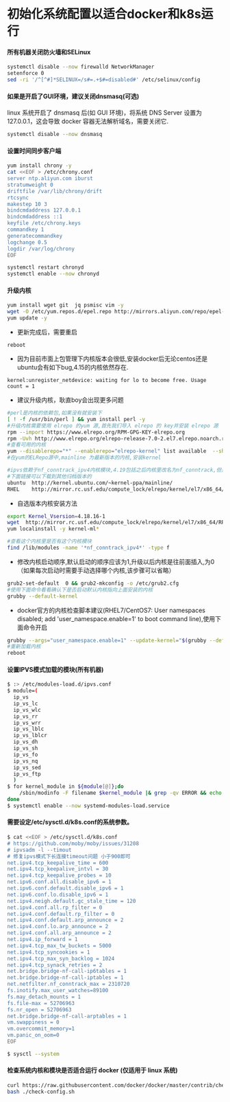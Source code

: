 <h1>初始化系统配置以适合docker和k8s运行</h1>

#### 所有机器关闭防火墙和SELinux

```bash
systemctl disable --now firewalld NetworkManager
setenforce 0
sed -ri '/^[^#]*SELINUX=/s#=.+$#=disabled#' /etc/selinux/config
```

#### 如果是开启了GUI环境，建议关闭dnsmasq(可选)

linux 系统开启了 dnsmasq 后(如 GUI 环境)，将系统 DNS Server 设置为 127.0.0.1，这会导致 docker 容器无法解析域名，需要关闭它.

```bash
systemctl disable --now dnsmasq
```
#### 设置时间同步客户端

```bash
yum install chrony -y
cat <<EOF > /etc/chrony.conf
server ntp.aliyun.com iburst
stratumweight 0
driftfile /var/lib/chrony/drift
rtcsync
makestep 10 3
bindcmdaddress 127.0.0.1
bindcmdaddress ::1
keyfile /etc/chrony.keys
commandkey 1
generatecommandkey
logchange 0.5
logdir /var/log/chrony
EOF

systemctl restart chronyd
systemctl enable --now chronyd
```


#### 升级内核

```bash
yum install wget git  jq psmisc vim -y
wget -O /etc/yum.repos.d/epel.repo http://mirrors.aliyun.com/repo/epel-7.repo
yum update -y
```

- 更新完成后，需要重启

 `reboot`

- 因为目前市面上包管理下内核版本会很低,安装docker后无论centos还是ubuntu会有如下bug,4.15的内核依然存在.

```
kernel:unregister_netdevice: waiting for lo to become free. Usage count = 1
```

- 建议升级内核，耿直boy会出现更多问题

```bash
#perl是内核的依赖包,如果没有就安装下
[ ! -f /usr/bin/perl ] && yum install perl -y
#升级内核需要使用 elrepo 的yum 源,首先我们导入 elrepo 的 key并安装 elrepo 源
rpm --import https://www.elrepo.org/RPM-GPG-KEY-elrepo.org
rpm -Uvh http://www.elrepo.org/elrepo-release-7.0-2.el7.elrepo.noarch.rpm
#查看可用的内核
yum --disablerepo="*" --enablerepo="elrepo-kernel" list available  --showduplicates
#在yum的ELRepo源中,mainline 为最新版本的内核,安装kernel

#ipvs依赖于nf_conntrack_ipv4内核模块,4.19包括之后内核里改名为nf_conntrack,但是kube-proxy的代码里没有加判断一直用的nf_conntrack_ipv4,所以这里我安装4.19版本以下的内核;
#下面链接可以下载到其他归档版本的
ubuntu  http://kernel.ubuntu.com/~kernel-ppa/mainline/
RHEL    http://mirror.rc.usf.edu/compute_lock/elrepo/kernel/el7/x86_64/RPMS/
```

- 自选版本内核安装方法

```bash
export Kernel_Vsersion=4.18.16-1
wget  http://mirror.rc.usf.edu/compute_lock/elrepo/kernel/el7/x86_64/RPMS/kernel-ml{,-devel}-${Kernel_Vsersion}.el7.elrepo.x86_64.rpm
yum localinstall -y kernel-ml*

#查看这个内核里是否有这个内核模块
find /lib/modules -name '*nf_conntrack_ipv4*' -type f
```
- 修改内核启动顺序,默认启动的顺序应该为1,升级以后内核是往前面插入,为0（如果每次启动时需要手动选择哪个内核,该步骤可以省略）

```bash
grub2-set-default  0 && grub2-mkconfig -o /etc/grub2.cfg
#使用下面命令看看确认下是否启动默认内核指向上面安装的内核
grubby --default-kernel
```
- docker官方的内核检查脚本建议(RHEL7/CentOS7: User namespaces disabled; add 'user_namespace.enable=1' to boot command line),使用下面命令开启

```bash
grubby --args="user_namespace.enable=1" --update-kernel="$(grubby --default-kernel)"
#重新加载内核
reboot
```

#### 设置IPVS模式加载的模块(所有机器)

```bash
$ :> /etc/modules-load.d/ipvs.conf
$ module=(
  ip_vs
  ip_vs_lc
  ip_vs_wlc
  ip_vs_rr
  ip_vs_wrr
  ip_vs_lblc
  ip_vs_lblcr
  ip_vs_dh
  ip_vs_sh
  ip_vs_fo
  ip_vs_nq
  ip_vs_sed
  ip_vs_ftp
  )
$ for kernel_module in ${module[@]};do
    /sbin/modinfo -F filename $kernel_module |& grep -qv ERROR && echo $kernel_module >> /etc/modules-load.d/ipvs.conf || :
done
$ systemctl enable --now systemd-modules-load.service
```

#### 需要设定/etc/sysctl.d/k8s.conf的系统参数。

```bash
$ cat <<EOF > /etc/sysctl.d/k8s.conf
# https://github.com/moby/moby/issues/31208
# ipvsadm -l --timout
# 修复ipvs模式下长连接timeout问题 小于900即可
net.ipv4.tcp_keepalive_time = 600
net.ipv4.tcp_keepalive_intvl = 30
net.ipv4.tcp_keepalive_probes = 10
net.ipv6.conf.all.disable_ipv6 = 1
net.ipv6.conf.default.disable_ipv6 = 1
net.ipv6.conf.lo.disable_ipv6 = 1
net.ipv4.neigh.default.gc_stale_time = 120
net.ipv4.conf.all.rp_filter = 0
net.ipv4.conf.default.rp_filter = 0
net.ipv4.conf.default.arp_announce = 2
net.ipv4.conf.lo.arp_announce = 2
net.ipv4.conf.all.arp_announce = 2
net.ipv4.ip_forward = 1
net.ipv4.tcp_max_tw_buckets = 5000
net.ipv4.tcp_syncookies = 1
net.ipv4.tcp_max_syn_backlog = 1024
net.ipv4.tcp_synack_retries = 2
net.bridge.bridge-nf-call-ip6tables = 1
net.bridge.bridge-nf-call-iptables = 1
net.netfilter.nf_conntrack_max = 2310720
fs.inotify.max_user_watches=89100
fs.may_detach_mounts = 1
fs.file-max = 52706963
fs.nr_open = 52706963
net.bridge.bridge-nf-call-arptables = 1
vm.swappiness = 0
vm.overcommit_memory=1
vm.panic_on_oom=0
EOF

$ sysctl --system
```

#### 检查系统内核和模块是否适合运行 docker (仅适用于 linux 系统)

```bash
curl https://raw.githubusercontent.com/docker/docker/master/contrib/check-config.sh > check-config.sh
bash ./check-config.sh
```

